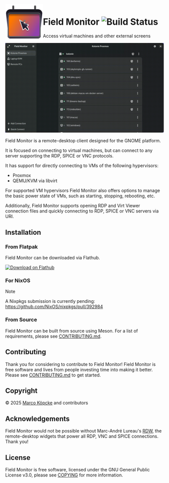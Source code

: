 <img style="vertical-align: middle;" src="data/icons/hicolor/scalable/apps/de.capypara.FieldMonitor.svg" width="120" height="120" align="left">

# Field Monitor ![Build Status](https://github.com/theCapypara/field-monitor/actions/workflows/build.yml/badge.svg)

Access virtual machines and other external screens

![](data/field-monitor.gif)

Field Monitor is a remote-desktop client designed for the GNOME platform.

It is focused on connecting to virtual machines, but can connect to any server
supporting the RDP, SPICE or VNC protocols.

It has support for directly connecting to VMs of the following hypervisors:

- Proxmox
- QEMU/KVM via libvirt

For supported VM hypervisors Field Monitor also offers options to manage the basic
power state of VMs, such as starting, stopping, rebooting, etc.

Additionally, Field Monitor supports opening RDP and Virt Viewer connection files
and quickly connecting to RDP, SPICE or VNC servers via URI.

## Installation

### From Flatpak

Field Monitor can be downloaded via Flathub.

[![Download on Flathub](https://flathub.org/api/badge?svg&locale=en)](https://flathub.org/apps/de.capypara.FieldMonitor)

### For NixOS

> [!NOTE]
> A Nixpkgs submission is currently pending: https://github.com/NixOS/nixpkgs/pull/392984

### From Source

Field Monitor can be built from source using Meson. For a list of requirements, please see
[CONTRIBUTING.md](CONTRIBUTING.md).

## Contributing

Thank you for considering to contribute to Field Monitor! Field Monitor is free
software and lives from people investing time into making it better.
Please see [CONTRIBUTING.md](CONTRIBUTING.md) to get started.

## Copyright

© 2025 [Marco Köpcke](https://github.com/theCapypara) and contributors

## Acknowledgements

Field Monitor would not be possible without Marc-André Lureau's [RDW](https://gitlab.gnome.org/malureau/rdw),
the remote-desktop widgets that power all RDP, VNC and SPICE connections. Thank you!

## License

Field Monitor is free software, licensed under the GNU General Public License v3.0,
please see [COPYING](COPYING) for more information.
